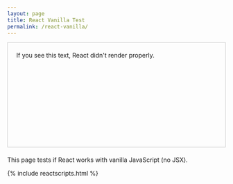 ```yaml
---
layout: page
title: React Vanilla Test
permalink: /react-vanilla/
---
```


<div id="react-container" style="border: 1px solid #ccc; min-height: 200px; padding: 20px; margin-bottom: 20px;">
  If you see this text, React didn't render properly.
</div>

This page tests if React works with vanilla JavaScript (no JSX).

{% include reactscripts.html %}
